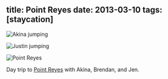 title: Point Reyes
date: 2013-03-10
tags: [staycation]
---

![Akina jumping](https://dl.dropbox.com/u/4291520/scriptogram/akina-jumping.jpg)

![Justin jumping](https://dl.dropbox.com/u/4291520/scriptogram/justin-jumping.jpg)

![Point Reyes](https://dl.dropbox.com/u/4291520/scriptogram/point-reyes.jpg)

Day trip to [Point Reyes](http://en.wikipedia.org/wiki/Point_reyes) with Akina, Brendan, and Jen.
